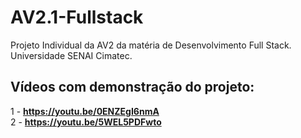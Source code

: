 # AV2.1-Fullstack
Projeto Individual da AV2 da matéria de Desenvolvimento Full Stack.  
Universidade SENAI Cimatec.
## Vídeos com demonstração do projeto:
1 - **https://youtu.be/0ENZEgI6nmA**  
2 - **https://youtu.be/5WEL5PDFwto**
